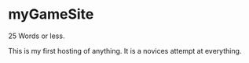 # myGameSite
25 Words or less.

This is my first hosting of anything.
It is a novices attempt at everything.
